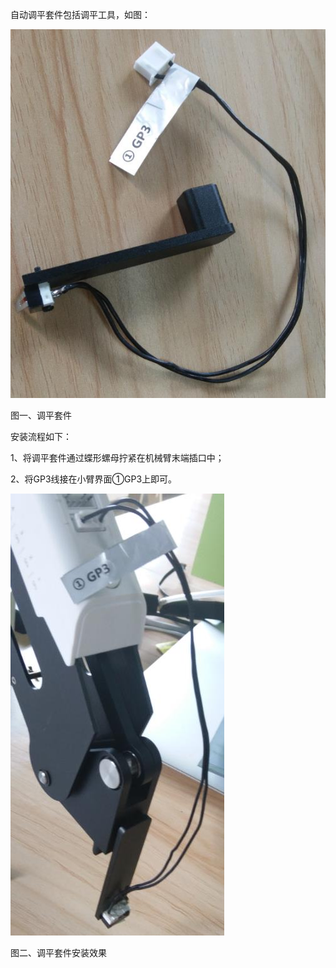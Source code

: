 自动调平套件包括调平工具，如图：

![](/assets/360截图20170703180840892.jpg)

图一、调平套件

安装流程如下：

1、将调平套件通过蝶形螺母拧紧在机械臂末端插口中；

2、将GP3线接在小臂界面①GP3上即可。

![](/assets/360截图20170703180906875.jpg)

图二、调平套件安装效果

